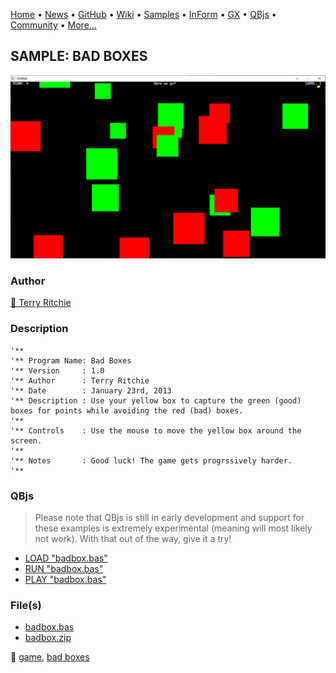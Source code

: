 [Home](https://qb64.com) • [News](../../news.md) • [GitHub](https://github.com/QB64Official/qb64) • [Wiki](https://github.com/QB64Official/qb64/wiki) • [Samples](../../samples.md) • [InForm](../../inform.md) • [GX](../../gx.md) • [QBjs](../../qbjs.md) • [Community](../../community.md) • [More...](../../more.md)

## SAMPLE: BAD BOXES

![screenshot.png](img/screenshot.png)

### Author

[🐝 Terry Ritchie](../terry-ritchie.md) 

### Description

```text
'**
'** Program Name: Bad Boxes
'** Version     : 1.0
'** Author      : Terry Ritchie
'** Date        : January 23rd, 2013
'** Description : Use your yellow box to capture the green (good) boxes for points while avoiding the red (bad) boxes.
'**
'** Controls    : Use the mouse to move the yellow box around the screen.
'**
'** Notes       : Good luck! The game gets progrssively harder.
'**
```

### QBjs

> Please note that QBjs is still in early development and support for these examples is extremely experimental (meaning will most likely not work). With that out of the way, give it a try!

* [LOAD "badbox.bas"](https://v6p9d9t4.ssl.hwcdn.net/html/5963335/index.html?src=https://qb64.com/samples/bad-boxes/src/badbox.bas)
* [RUN "badbox.bas"](https://v6p9d9t4.ssl.hwcdn.net/html/5963335/index.html?mode=auto&src=https://qb64.com/samples/bad-boxes/src/badbox.bas)
* [PLAY "badbox.bas"](https://v6p9d9t4.ssl.hwcdn.net/html/5963335/index.html?mode=play&src=https://qb64.com/samples/bad-boxes/src/badbox.bas)

### File(s)

* [badbox.bas](src/badbox.bas)
* [badbox.zip](src/badbox.zip)

🔗 [game](../game.md), [bad boxes](../bad-boxes.md)
